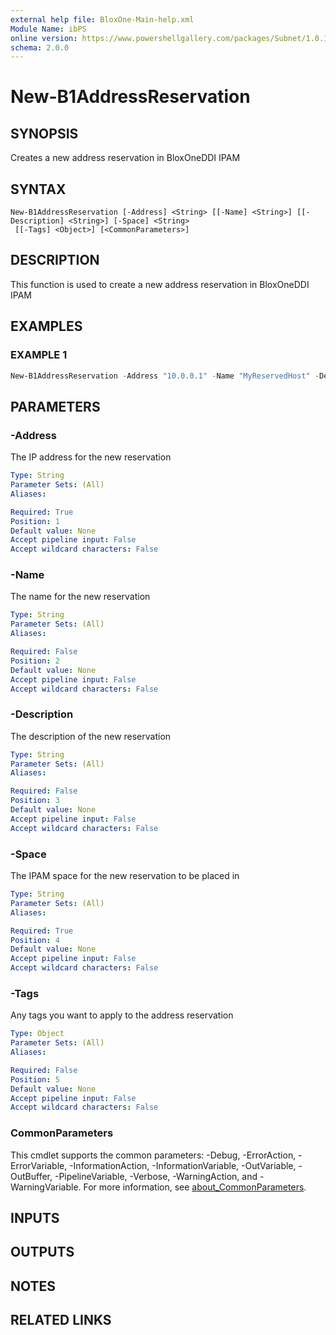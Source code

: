 ```yaml
---
external help file: BloxOne-Main-help.xml
Module Name: ibPS
online version: https://www.powershellgallery.com/packages/Subnet/1.0.14/Content/Public%5CGet-Subnet.ps1
schema: 2.0.0
---
```


# New-B1AddressReservation

## SYNOPSIS
Creates a new address reservation in BloxOneDDI IPAM

## SYNTAX

```
New-B1AddressReservation [-Address] <String> [[-Name] <String>] [[-Description] <String>] [-Space] <String>
 [[-Tags] <Object>] [<CommonParameters>]
```

## DESCRIPTION
This function is used to create a new address reservation in BloxOneDDI IPAM

## EXAMPLES

### EXAMPLE 1
```powershell
New-B1AddressReservation -Address "10.0.0.1" -Name "MyReservedHost" -Description "My Reserved Host" -Space "Global"
```

## PARAMETERS

### -Address
The IP address for the new reservation

```yaml
Type: String
Parameter Sets: (All)
Aliases:

Required: True
Position: 1
Default value: None
Accept pipeline input: False
Accept wildcard characters: False
```

### -Name
The name for the new reservation

```yaml
Type: String
Parameter Sets: (All)
Aliases:

Required: False
Position: 2
Default value: None
Accept pipeline input: False
Accept wildcard characters: False
```

### -Description
The description of the new reservation

```yaml
Type: String
Parameter Sets: (All)
Aliases:

Required: False
Position: 3
Default value: None
Accept pipeline input: False
Accept wildcard characters: False
```

### -Space
The IPAM space for the new reservation to be placed in

```yaml
Type: String
Parameter Sets: (All)
Aliases:

Required: True
Position: 4
Default value: None
Accept pipeline input: False
Accept wildcard characters: False
```

### -Tags
Any tags you want to apply to the address reservation

```yaml
Type: Object
Parameter Sets: (All)
Aliases:

Required: False
Position: 5
Default value: None
Accept pipeline input: False
Accept wildcard characters: False
```

### CommonParameters
This cmdlet supports the common parameters: -Debug, -ErrorAction, -ErrorVariable, -InformationAction, -InformationVariable, -OutVariable, -OutBuffer, -PipelineVariable, -Verbose, -WarningAction, and -WarningVariable. For more information, see [about_CommonParameters](http://go.microsoft.com/fwlink/?LinkID=113216).

## INPUTS

## OUTPUTS

## NOTES

## RELATED LINKS
